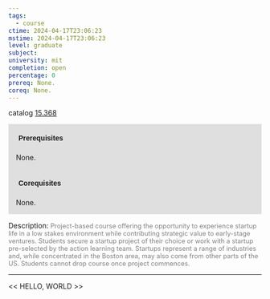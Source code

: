 ```yaml
---
tags:
  - course
ctime: 2024-04-17T23:06:23
mstime: 2024-04-17T23:06:23
level: graduate
subject: 
university: mit
completion: open
percentage: 0
prereq: None.
coreq: None.
---
```


catalog [15.368](http://student.mit.edu/catalog/m15b.html#15.368)

<span style="display: block; padding: 15px; background-color: rgb(100, 100, 100, 0.2);"><font id="m_prereq1113_0" style="display: block; font-family: Arial, sans-serif; font-weight: bold; padding: 5px">Prerequisites</font><br><span id="prereq1113_0">None.</span></span>
<span style="display: block; padding: 15px; background-color: rgb(100, 100, 100, 0.2);"><font id="m_coreq1113_0" style="display: block; font-family: Arial, sans-serif; font-weight: bold; padding: 5px">Corequisites</font><br><span id="coreq1113_0">None.</span></span>

<font style="">Description:</font>
<font style="color: grey; font-size: 0.8rem;">Project-based course offering the opportunity to experience startup life in a low stakes environment while contributing strategic value to early-stage ventures. Students secure a startup project of their choice or work with a startup pre-selected by the action learning team. Startups represent a range of industries and, while concentrated in the Boston area, may also come from other parts of the US. Students cannot drop course once project commences.</font>



---

<< HELLO, WORLD >>
